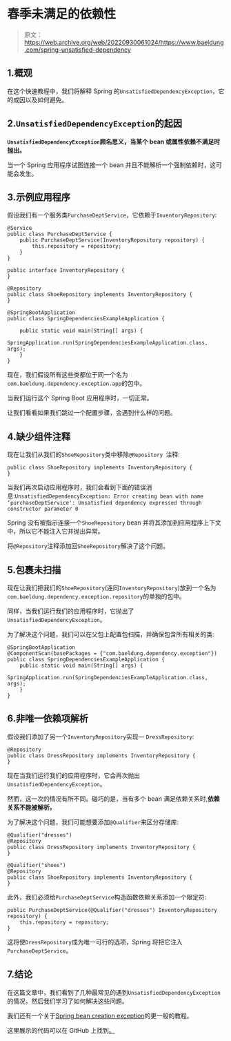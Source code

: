 # 春季未满足的依赖性

> 原文：<https://web.archive.org/web/20220930061024/https://www.baeldung.com/spring-unsatisfied-dependency>

## 1.概观

在这个快速教程中，我们将解释 Spring 的`UnsatisfiedDependencyException`，它的成因以及如何避免。

## 2.`UnsatisfiedDependencyException`的起因

**`UnsatisfiedDependencyException`顾名思义，当某个 bean 或属性依赖不满足时抛出。**

当一个 Spring 应用程序试图连接一个 bean 并且不能解析一个强制依赖时，这可能会发生。

## 3.示例应用程序

假设我们有一个服务类`PurchaseDeptService`，它依赖于`InventoryRepository`:

```
@Service
public class PurchaseDeptService {
    public PurchaseDeptService(InventoryRepository repository) {
        this.repository = repository;
    }
}
```

```
public interface InventoryRepository {
} 
```

```
@Repository
public class ShoeRepository implements InventoryRepository {
}
```

```
@SpringBootApplication
public class SpringDependenciesExampleApplication {

    public static void main(String[] args) {
        SpringApplication.run(SpringDependenciesExampleApplication.class, args);
    }
} 
```

现在，我们假设所有这些类都位于同一个名为`com.baeldung.dependency.exception.app`的包中。

当我们运行这个 Spring Boot 应用程序时，一切正常。

让我们看看如果我们跳过一个配置步骤，会遇到什么样的问题。

## 4.缺少组件注释

现在让我们从我们的`ShoeRepository`类中移除`@Repository `注释:

```
public class ShoeRepository implements InventoryRepository {
}
```

当我们再次启动应用程序时，我们会看到下面的错误消息:`UnsatisfiedDependencyException: Error creating bean with name ‘purchaseDeptService': Unsatisfied dependency expressed through constructor parameter 0`

Spring 没有被指示连接一个`ShoeRepository` bean 并将其添加到应用程序上下文中，所以它不能注入它并抛出异常。

将`@Repository`注释添加回`ShoeRepository`解决了这个问题。

## 5.包裹未扫描

现在让我们把我们的`ShoeRepository`(连同`InventoryRepository`)放到一个名为`com.baeldung.dependency.exception.repository`的单独的包中。

同样，当我们运行我们的应用程序时，它抛出了`UnsatisfiedDependencyException`。

为了解决这个问题，我们可以在父包上配置包扫描，并确保包含所有相关的类:

```
@SpringBootApplication
@ComponentScan(basePackages = {"com.baeldung.dependency.exception"})
public class SpringDependenciesExampleApplication {
    public static void main(String[] args) {
        SpringApplication.run(SpringDependenciesExampleApplication.class, args);
    }
} 
```

## 6.非唯一依赖项解析

假设我们添加了另一个`InventoryRepository`实现— `DressRepository`:

```
@Repository
public class DressRepository implements InventoryRepository {
} 
```

现在当我们运行我们的应用程序时，它会再次抛出`UnsatisfiedDependencyException`。

然而，这一次的情况有所不同。碰巧的是，当有多个 bean 满足依赖关系时,**依赖关系不能被解析。**

为了解决这个问题，我们可能想要添加`@Qualifier`来区分存储库:

```
@Qualifier("dresses")
@Repository
public class DressRepository implements InventoryRepository {
} 
```

```
@Qualifier("shoes")
@Repository
public class ShoeRepository implements InventoryRepository {
}
```

此外，我们必须给`PurchaseDeptService`构造函数依赖关系添加一个限定符:

```
public PurchaseDeptService(@Qualifier("dresses") InventoryRepository repository) {
    this.repository = repository;
}
```

这将使`DressRepository`成为唯一可行的选项，Spring 将把它注入`PurchaseDeptService`。

## 7.结论

在这篇文章中，我们看到了几种最常见的遇到`UnsatisfiedDependencyException`的情况，然后我们学习了如何解决这些问题。

我们还有一个关于[Spring bean creation exception](/web/20221208143856/https://www.baeldung.com/spring-beancreationexception)的更一般的教程。

这里展示的代码可以在 GitHub 上找到[。](https://web.archive.org/web/20221208143856/https://github.com/eugenp/tutorials/tree/master/spring-di)